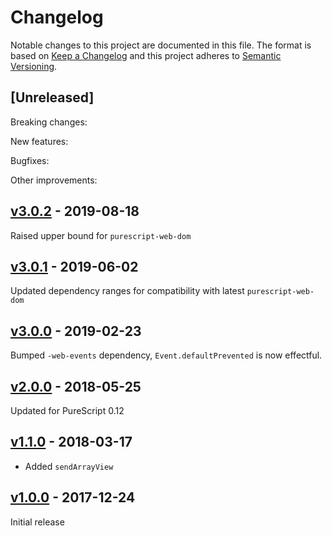 # Changelog

Notable changes to this project are documented in this file. The format is based on [Keep a Changelog](https://keepachangelog.com/en/1.0.0/) and this project adheres to [Semantic Versioning](https://semver.org/spec/v2.0.0.html).

## [Unreleased]

Breaking changes:

New features:

Bugfixes:

Other improvements:

## [v3.0.2](https://github.com/purescript-web/purescript-web-xhr/releases/tag/v3.0.2) - 2019-08-18

Raised upper bound for `purescript-web-dom`

## [v3.0.1](https://github.com/purescript-web/purescript-web-xhr/releases/tag/v3.0.1) - 2019-06-02

Updated dependency ranges for compatibility with latest `purescript-web-dom`

## [v3.0.0](https://github.com/purescript-web/purescript-web-xhr/releases/tag/v3.0.0) - 2019-02-23

Bumped `-web-events` dependency, `Event.defaultPrevented` is now effectful.

## [v2.0.0](https://github.com/purescript-web/purescript-web-xhr/releases/tag/v2.0.0) - 2018-05-25

Updated for PureScript 0.12

## [v1.1.0](https://github.com/purescript-web/purescript-web-xhr/releases/tag/v1.1.0) - 2018-03-17

- Added `sendArrayView`

## [v1.0.0](https://github.com/purescript-web/purescript-web-xhr/releases/tag/v1.0.0) - 2017-12-24

Initial release

